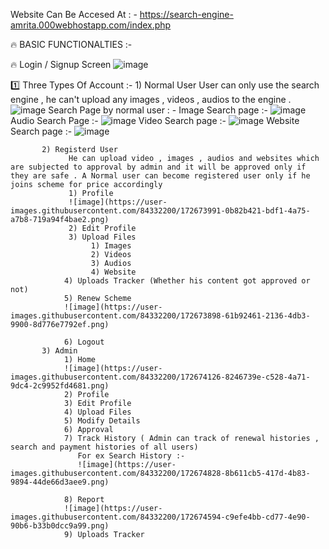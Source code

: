 Website Can Be Accesed At : - 
https://search-engine-amrita.000webhostapp.com/index.php


🔥 BASIC FUNCTIONALTIES :- 

🔥 Login / Signup Screen 
![image](https://user-images.githubusercontent.com/84332200/172672327-8a10ad37-2c12-40ae-99c9-de6bdf374ea1.png)

 1️⃣ Three Types Of Account :- 
           1) Normal User
                 User can only use the search engine , he can't upload any images , videos , audios to the engine .
                 ![image](https://user-images.githubusercontent.com/84332200/172672464-85a770d4-0228-47e6-8071-e380b92e9d25.png)
                 Search Page by normal user : - 
                 Image Search page :- 
                 ![image](https://user-images.githubusercontent.com/84332200/172672998-88ee9426-c8c6-4f82-88bb-9796c3a8ca7c.png)
                 Audio Search Page :- 
                 ![image](https://user-images.githubusercontent.com/84332200/172673113-5ce9b5be-9b9f-463c-b700-1968cde9b447.png)
                 Video Search page :- 
                 ![image](https://user-images.githubusercontent.com/84332200/172673187-324982f1-3b63-4383-b00c-fbb87de98bc2.png)
                 Website Search page :- 
                 ![image](https://user-images.githubusercontent.com/84332200/172673251-27a291ee-3345-4154-9ead-79d1809ef1c0.png)

           2) Registerd User
                 He can upload video , images , audios and websites which are subjected to approval by admin and it will be approved only if they are safe . A Normal user can become registered user only if he joins scheme for price accordingly
                 1) Profile
                 ![image](https://user-images.githubusercontent.com/84332200/172673991-0b82b421-bdf1-4a75-a7b8-719a94f4bae2.png)
                 2) Edit Profile
                 3) Upload Files
                      1) Images
                      2) Videos
                      3) Audios
                      4) Website
                4) Uploads Tracker (Whether his content got approved or not)
                5) Renew Scheme
                ![image](https://user-images.githubusercontent.com/84332200/172673898-61b92461-2136-4db3-9900-8d776e7792ef.png)

                6) Logout
           3) Admin
                1) Home 
                ![image](https://user-images.githubusercontent.com/84332200/172674126-8246739e-c528-4a71-9dc4-2c9952fd4681.png)
                2) Profile
                3) Edit Profile
                4) Upload Files
                5) Modify Details
                6) Approval
                7) Track History ( Admin can track of renewal histories , search and payment histories of all users)
                   For ex Search History :-
                   ![image](https://user-images.githubusercontent.com/84332200/172674828-8b611cb5-417d-4b83-9894-44de66d3aee9.png)

                8) Report
                ![image](https://user-images.githubusercontent.com/84332200/172674594-c9efe4bb-cd77-4e90-90b6-b33b0dcc9a99.png)
                9) Uploads Tracker
